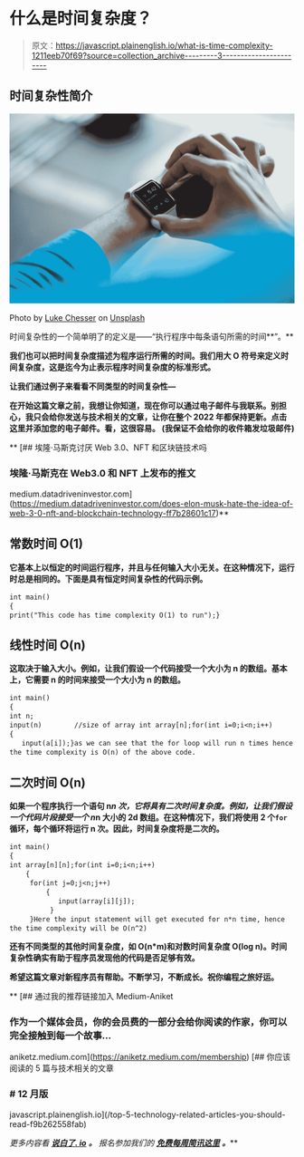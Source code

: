 # 什么是时间复杂度？

> 原文：<https://javascript.plainenglish.io/what-is-time-complexity-1211eeb70f69?source=collection_archive---------3----------------------->

## 时间复杂性简介

![](img/b781439c397572a4d87676b5ff20b2b7.png)

Photo by [Luke Chesser](https://unsplash.com/@lukechesser?utm_source=medium&utm_medium=referral) on [Unsplash](https://unsplash.com?utm_source=medium&utm_medium=referral)

时间复杂性的一个简单明了的定义是——“执行程序中每条语句所需的时间**”。**

**我们也可以把时间复杂度描述为程序运行所需的时间。我们用大 O 符号来定义时间复杂度，这是迄今为止表示程序时间复杂度的标准形式。**

****让我们通过例子来看看不同类型的时间复杂性—****

**在开始这篇文章之前，我想让你知道，现在你可以通过电子邮件与我联系。别担心，我只会给你发送与技术相关的文章，让你在整个 2022 年都保持更新。点击这里并添加您的电子邮件。看，这很容易。 (我保证不会给你的收件箱发垃圾邮件)**

**[](https://medium.datadriveninvestor.com/does-elon-musk-hate-the-idea-of-web-3-0-nft-and-blockchain-technology-ff7b28601c17) [## 埃隆·马斯克讨厌 Web 3.0、NFT 和区块链技术吗

### 埃隆·马斯克在 Web3.0 和 NFT 上发布的推文

medium.datadriveninvestor.com](https://medium.datadriveninvestor.com/does-elon-musk-hate-the-idea-of-web-3-0-nft-and-blockchain-technology-ff7b28601c17)** 

## **常数时间 O(1)**

**它基本上以恒定的时间运行程序，并且与任何输入大小无关。在这种情况下，运行时总是相同的。下面是具有恒定时间复杂性的代码示例。**

```
int main()
{
print("This code has time complexity O(1) to run");}
```

## **线性时间 O(n)**

**这取决于输入大小。例如，让我们假设一个代码接受一个大小为 n 的数组。基本上，它需要 n 的时间来接受一个大小为 n 的数组。**

```
int main()
{
int n;
input(n)        //size of array int array[n];for(int i=0;i<n;i++)
{
   input(a[i]);}as we can see that the for loop will run n times hence the time complexity is O(n) of the above code.
```

## **二次时间 O(n)**

**如果一个程序执行一个语句 n*n 次，它将具有二次时间复杂度。例如，让我们假设一个代码片段接受一个 n*n 大小的 2d 数组。在这种情况下，我们将使用 2 个`for`循环，每个循环将运行 n 次。因此，时间复杂度将是二次的。**

```
int main()
{
int array[n][n];for(int i=0;i<n;i++)
    {
     for(int j=0;j<n;j++)
         {
            input(array[i][j]);
          }
     }Here the input statement will get executed for n*n time, hence the time complexity will be O(n^2)
```

**还有不同类型的其他时间复杂度，如 O(n*m)和对数时间复杂度 O(log n)。时间复杂性确实有助于程序员发现他的代码是否足够有效。**

**希望这篇文章对新程序员有帮助。不断学习，不断成长。祝你编程之旅好运。**

**[](https://aniketz.medium.com/membership) [## 通过我的推荐链接加入 Medium-Aniket

### 作为一个媒体会员，你的会员费的一部分会给你阅读的作家，你可以完全接触到每一个故事…

aniketz.medium.com](https://aniketz.medium.com/membership) [](/top-5-technology-related-articles-you-should-read-f9b262558fab) [## 你应该阅读的 5 篇与技术相关的文章

### # 12 月版

javascript.plainenglish.io](/top-5-technology-related-articles-you-should-read-f9b262558fab) 

*更多内容看* [***说白了. io***](http://plainenglish.io/) ***。*** *报名参加我们的* [***免费每周简讯这里***](http://newsletter.plainenglish.io/) ***。*****